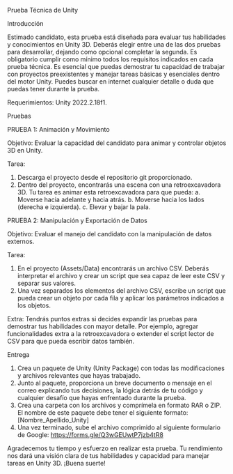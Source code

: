 Prueba Técnica de Unity



Introducción

Estimado candidato, esta prueba está diseñada para evaluar tus habilidades y conocimientos en Unity 3D. Deberás elegir entre una de las dos pruebas para desarrollar, dejando como opcional completar la segunda. Es obligatorio cumplir como mínimo todos los requisitos indicados en cada prueba técnica.
Es esencial que puedas demostrar tu capacidad de trabajar con proyectos preexistentes y manejar tareas básicas y esenciales dentro del motor Unity. Puedes buscar en internet cualquier detalle o duda que puedas tener durante la prueba. 

Requerimientos: Unity 2022.2.18f1.

Pruebas

PRUEBA 1: Animación y Movimiento

Objetivo: Evaluar la capacidad del candidato para animar y controlar objetos 3D en Unity.

Tarea:

1.	Descarga el proyecto desde el repositorio git proporcionado.
2.	Dentro del proyecto, encontrarás una escena con una retroexcavadora 3D. Tu tarea es animar esta retroexcavadora para que pueda:
a.	Moverse hacia adelante y hacia atrás.
b.	Moverse hacia los lados (derecha e izquierda).
c.	Elevar y bajar la pala.

PRUEBA 2: Manipulación y Exportación de Datos

Objetivo: Evaluar el manejo del candidato con la manipulación de datos externos.

Tarea:

1.	En el proyecto (Assets/Data) encontrarás un archivo CSV. Deberás interpretar el archivo y crear un script que sea capaz de leer este CSV y separar sus valores.
2.	Una vez separados los elementos del archivo CSV, escribe un script que pueda crear un objeto por cada fila y aplicar los parámetros indicados a los objetos.



Extra:
Tendrás puntos extras si decides expandir las pruebas para demostrar tus habilidades con mayor detalle. Por ejemplo, agregar funcionalidades extra a la retroexcavadora o extender el script lector de CSV para que pueda escribir datos también.

Entrega

1.	Crea un paquete de Unity (Unity Package) con todas las modificaciones y archivos relevantes que hayas trabajado.
2.	Junto al paquete, proporciona un breve documento o mensaje en el correo explicando tus decisiones, la lógica detrás de tu código y cualquier desafío que hayas enfrentado durante la prueba.
3.	Crea una carpeta con los archivos y comprímela en formato RAR o ZIP. El nombre de este paquete debe tener el siguiente formato: [Nombre_Apellido_Unity]
4.	Una vez terminado, sube el archivo comprimido al siguiente formulario de Google: https://forms.gle/Q3wGEUwtP7jzb4tR8

Agradecemos tu tiempo y esfuerzo en realizar esta prueba. Tu rendimiento nos dará una visión clara de tus habilidades y capacidad para manejar tareas en Unity 3D. ¡Buena suerte!
